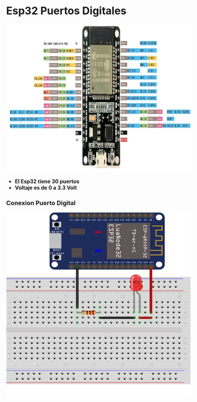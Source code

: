 # Esp32 Puertos Digitales
<img src="https://github.com/IDiegoUlises/Esp32-Puertos-Digitales/blob/main/Images/ESP32-DOIT-DEVKIT.jpg" width="1000" height="400" />

* **El Esp32 tiene 30 puertos**
* **Voltaje es de 0 a 3.3 Volt**


### Conexion Puerto Digital
<img src="https://github.com/IDiegoUlises/Esp32-Puertos-Digitales/blob/main/Images/Apagar-y-prender.jpg" width="500" height="500" />


```c++

```
